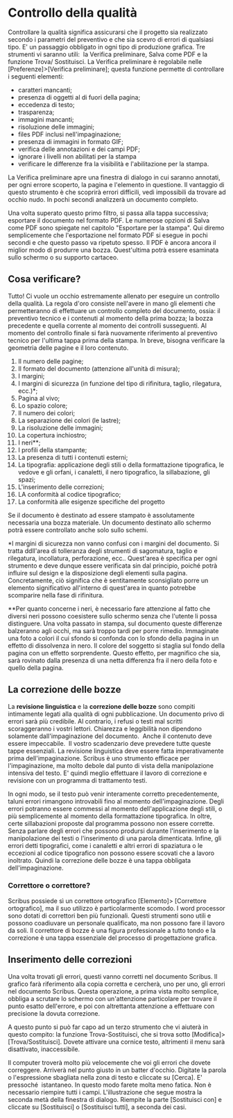 Controllo della qualità
=======================

Controllare la qualità significa assicurarsi che il progetto sia
realizzato secondo i parametri del preventivo e che sia scevro di errori
di qualsiasi tipo. E' un passaggio obbligato in ogni tipo di produzione
grafica. Tre strumenti vi saranno utili:  la Verifica preliminare, Salva
come PDF e la funzione Trova/ Sostituisci. La Verifica preliminare è
regolabile nelle [Preferenze]\>[Verifica preliminare]; questa funzione
permette di controllare i seguenti elementi:

-   caratteri mancanti;
-   presenza di oggetti al di fuori della pagina;
-   eccedenza di testo;
-   trasparenza;
-   immagini mancanti;
-   risoluzione delle immagini;
-   files PDF inclusi nell'impaginazione;
-   presenza di immagini in formato GIF;
-   verifica delle annotazioni e dei campi PDF;
-   ignorare i livelli non abilitati per la stampa
-   verificare le differenze fra la visibilità e l'abilitazione per la
    stampa.

La Verifica preliminare apre una finestra di dialogo in cui saranno
annotati, per ogni errore scoperto, la pagina e l'elemento in questione.
Il vantaggio di questo strumento è che scoprirà errori difficili, vedi
impossibili da trovare ad occhio nudo. In pochi secondi analizzerà un
documento completo.

Una volta superato questo primo filtro, si passa alla tappa successiva;
esportare il documento nel formato PDF. Le numerose opzioni di Salva
come PDF sono spiegate nel capitolo "Esportare per la stampa". Qui
diremo semplicemente che l'esportazione nel formato PDF si esegue in
pochi secondi e che questo passo va ripetuto spesso. Il PDF è ancora
ancora il miglior modo di produrre una bozza. Quest'ultima potrà essere
esaminata sullo schermo o su supporto cartaceo.

Cosa verificare?
----------------

Tutto! Ci vuole un occhio estremamente allenato per eseguire un
controllo della qualità. La regola d'oro consiste nell'avere in mano gli
elementi che permetteranno di effettuare un controllo completo del
documento, ossia: il preventivo tecnico e i contenuti al momento della
prima bozza; la bozza precedente e quella corrente al momento dei
controlli susseguenti. Al momento del controllo finale si farà
nuovamente riferimento al preventivo tecnico per l'ultima tappa prima
della stampa. In breve, bisogna verificare la geometria delle pagine e
il loro contenuto.

1.  Il numero delle pagine;
2.  Il formato del documento (attenzione all'unità di misura);
3.  I margini;
4.  I margini di sicurezza (in funzione del tipo di rifinitura, taglio,
    rilegatura, ecc.)\*;
5.  Pagina al vivo;
6.  Lo spazio colore;
7.  Il numero dei colori;
8.  La separazione dei colori (le lastre);
9.  La risoluzione delle immagini;
10. La copertura inchiostro;
11. I neri\*\*;
12. I profili della stampante;
13. La presenza di tutti i contenuti esterni;
14. La tipografia: applicazione degli stili o della formattazione
    tipografica, le vedove e gli orfani, i canaletti, il nero
    tipografico, la sillabazione, gli spazi;
15. L'inserimento delle correzioni;
16. LA conformità al codice tipografico;
17. La conformità alle esigenze specifiche del progetto

Se il documento è destinato ad essere stampato è assolutamente
necessaria una bozza materiale. Un documento destinato allo schermo
potrà essere controllato anche solo sullo schemi.

\*I margini di sicurezza non vanno confusi con i margini del documento.
Si tratta ddll'area di tolleranza degli strumenti di sagomatura, taglio
e rilegatura, incollatura, perforazione, ecc.. Quest'area è specifica
per ogni strumento e deve dunque essere verificata sin dal principio,
poiché potrà influire sul design e la disposizione degli elementi sulla
pagina. Concretamente, ciò significa che è sentitamente sconsigliato
porre un elemento significativo all'interno di quest'area in quanto
potrebbe scomparire nella fase di rifinitura.

**Per quanto concerne i neri, è necessario fare attenzione al fatto che diversi neri possono coesistere sullo schermo senza che l'utente li possa distinguere. Una volta passato in stampa, sul documento queste differenze balzeranno agli occhi, ma sarà troppo tardi per porre rimedio. Immaginate una foto a colori il cui sfondo si confonda con lo sfondo della pagina in un effetto di dissolvenza in nero. Il colore del soggetto si staglia sul fondo della pagina con un effetto sorprendente. Questo effetto, per magnifico che sia, sarà rovinato dalla presenza di una netta differenza fra il nero della foto e quello della pagina.&nbsp;

## La correzione delle bozze

La **revisione linguistica** e la **correzione delle bozze** sono compiti intimamente legati alla qualità di ogni pubblicazione. Un documento privo di errori sarà più credibile. Al contrario, i refusi o testi mal scritti scoraggeranno i vostri lettori. Chiarezza e leggibilità non dipendono solamente dall'impaginazione del documento. &nbsp;Anche il contenuto deve essere impeccabile. &nbsp;Il vostro scadenzario deve prevedere tutte queste tappe essenziali. La revisione linguistica deve essere fatta imperativamente prima dell'impaginazione. Scribus è uno strumento efficace per l'impaginazione, ma molto debole dal punto di vista della manipolazione intensiva del testo. E' quindi meglio effettuare il lavoro di correzione e revisione con un programma di trattamento testi.

In ogni modo, se il testo può venir interamente corretto precedentemente, taluni errori rimangono introvabili fino al momento dell'impaginazione. Degli errori potranno essere commessi al momento dell'applicazione degli stili, o più semplicemente al momento della formattazione tipografica. In oltre, certe&nbsp;sillabazioni&nbsp;proposte dal programma possono&nbsp;non essere corrette. Senza parlare degli errori che possono prodursi durante l'inserimento e la manipolazione dei testi o l'inserimento di una parola dimenticata. Infine, gli errori detti tipografici, come i canaletti e altri errori di spaziatura o le eccezioni al codice tipografico non possono essere scovati che a lavoro inoltrato. Quindi la correzione delle bozze è una tappa obbligata dell'impaginazione.

### Correttore o correttore?

Scribus possiede sì un correttore ortografico [Elemento]&gt; [Correttore ortografico], ma il suo utilizzo è particolarmente scomodo. I word processor sono dotati di correttori ben più funzionali. Questi strumenti sono utili e possono coadiuvare un personale qualificato, ma non possono fare il lavoro da soli. Il correttore di bozze è una figura professionale a tutto tondo e la correzione è una tappa essenziale del processo di progettazione grafica.

## Inserimento delle correzioni

Una volta trovati gli errori, questi vanno corretti nel documento Scribus. Il grafico farà riferimento alla copia corretta e cercherà, uno per uno, gli errori nel documento Scribus. Questa operazione, a prima vista molto semplice, obbliga a scrutare lo schermo con un'attenzione particolare per trovare il punto esatto dell'errore, e poi con altrettanta attenzione a effettuare con precisione la dovuta correzione.

A questo punto si può far capo ad un terzo strumento che vi aiuterà in questo compito: la funzione Trova-Sostituisci, che si trova sotto [Modifica]&gt;[Trova/Sostituisci]. Dovete attivare una cornice testo, altrimenti il menu sarà disattivato, inaccessibile.

Il computer troverà molto più velocemente che voi gli errori che dovete correggere. Arriverà nel punto giusto in un batter d'occhio. Digitate la parola o l'espressione sbagliata nella zona di testo e cliccate su [Cerca]. E' pressoché &nbsp;istantaneo. In questo modo farete molta meno fatica. Non è necessario riempire tutti i campi. L'illustrazione che segue mostra la seconda metà della finestra di dialogo. Riempite la  parte [Sostituisci con] e cliccate su [Sostituisci] o [Sostituisci tutti], a seconda dei casi.
